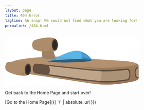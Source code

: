```yaml
---
layout: page
title: 404 Error
tagline: Ah snap! We could not find what you are looking for!
permalink: /404.html
---
```


![image](droids.png)

Get back to the Home Page and start over!

[Go to the Home Page]({{ '/' | absolute_url }})
